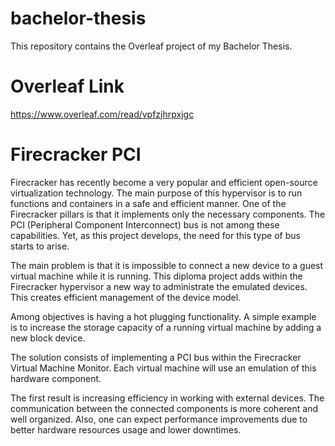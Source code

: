 # bachelor-thesis

This repository contains the Overleaf project of my Bachelor Thesis.

# Overleaf Link

<https://www.overleaf.com/read/vpfzjhrpxjgc>

# Firecracker PCI

Firecracker has recently become a very popular and efficient open-source virtualization technology. The main purpose of this hypervisor is to run functions and containers in a safe and efficient manner. One of the Firecracker pillars is that it implements only the necessary components. The PCI (Peripheral Component Interconnect) bus is not among these capabilities. Yet, as this project develops, the need for this type of bus starts to arise.

The main problem is that it is impossible to connect a new device to a guest virtual machine while it is running. This diploma project adds within the Firecracker hypervisor a new way to administrate the emulated devices. This creates efficient management of the device model.

Among objectives is having a hot plugging functionality. A simple example is to increase the storage capacity of a running virtual machine by adding a new block device.

The solution consists of implementing a PCI bus within the Firecracker Virtual Machine Monitor. Each virtual machine will use an emulation of this hardware component.

The first result is increasing efficiency in working with external devices. The communication between the connected components is more coherent and well organized. Also, one can expect performance improvements due to better hardware resources usage and lower downtimes.
